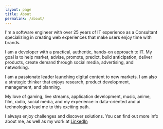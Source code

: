 ```yaml
---
layout: page
title: About
permalink: /about/
---
```


I'm a software engineer with over 25 years of IT experience as a Consultant specializing in creating web experiences that make users enjoy time with brands. 

I am a developer with a practical, authentic, hands-on approach to IT. My goal is to help market, advise, promote, predict, build anticipation, deliver products, create demand through social media, advertising, and networking.

I am a passionate leader launching digital content to new markets. I am also a strategic thinker that enjoys research, product development, management, and planning. 

My love of gaming, live streams, application development, music, anime, film, radio, social media, and my experience in data-oriented and ai technologies lead me to this exciting path. 

I always enjoy challenges and discover solutions.  You can find out more info about me, as well as my work at [LinkedIn](https://www.linkedin.com/in/keeyana-jones-5a275514)

